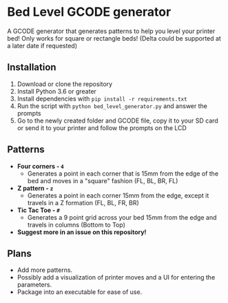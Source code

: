 # Bed Level GCODE generator

A GCODE generator that generates patterns to help you level your printer bed! Only works for square or rectangle beds! (Delta could be supported at a later date if requested)

## Installation

1. Download or clone the repository
2. Install Python 3.6 or greater
3. Install dependencies with `pip install -r requirements.txt`
4. Run the script with `python bed_level_generator.py` and answer the prompts
5. Go to the newly created folder and GCODE file, copy it to your SD card or send it to your printer and follow the prompts on the LCD

## Patterns

- **Four corners - `4`**
  - Generates a point in each corner that is 15mm from the edge of the bed and moves in a "square" fashion (FL, BL, BR, FL)
- **Z pattern - `z`**
  - Generates a point in each corner 15mm from the edge, except it travels in a Z formation (FL, BL, FR, BR)
- **Tic Tac Toe - `#`**
  - Generates a 9 point grid across your bed 15mm from the edge and travels in columns (Bottom to Top)
- **Suggest more in an issue on this repository!**

## Plans

- Add more patterns.
- Possibly add a visualization of printer moves and a UI for entering the parameters.
- Package into an executable for ease of use.
